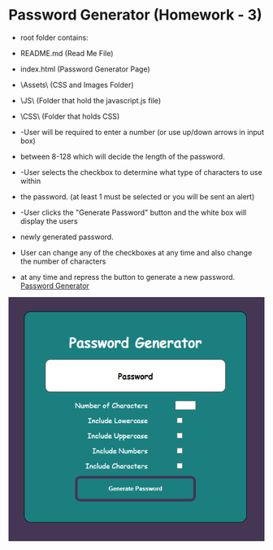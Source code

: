 # Password Generator (Homework - 3)

* root folder contains:

* README.md      (Read Me File)
* index.html     (Password Generator Page)
* \Assets\       (CSS and Images Folder)
*   \JS\        (Folder that hold the javascript.js file)
*   \CSS\       (Folder that holds CSS)

* -User will be required to enter a number (or use up/down arrows in input box) 
* between 8-128 which will decide the length of the password.

* -User selects the checkbox to determine what type of characters to use within
* the password. (at least 1 must be selected or you will be sent an alert)

* -User clicks the "Generate Password" button and the white box will display the users
* newly generated password.

* User can change any of the checkboxes at any time and also change the number of characters
* at any time and repress the button to generate a new password.
<a href="https://bbrintle.github.io/3-Password-Generator/">Password Generator</a>
<img src="./Assets/Images/MainScreen.PNG">
